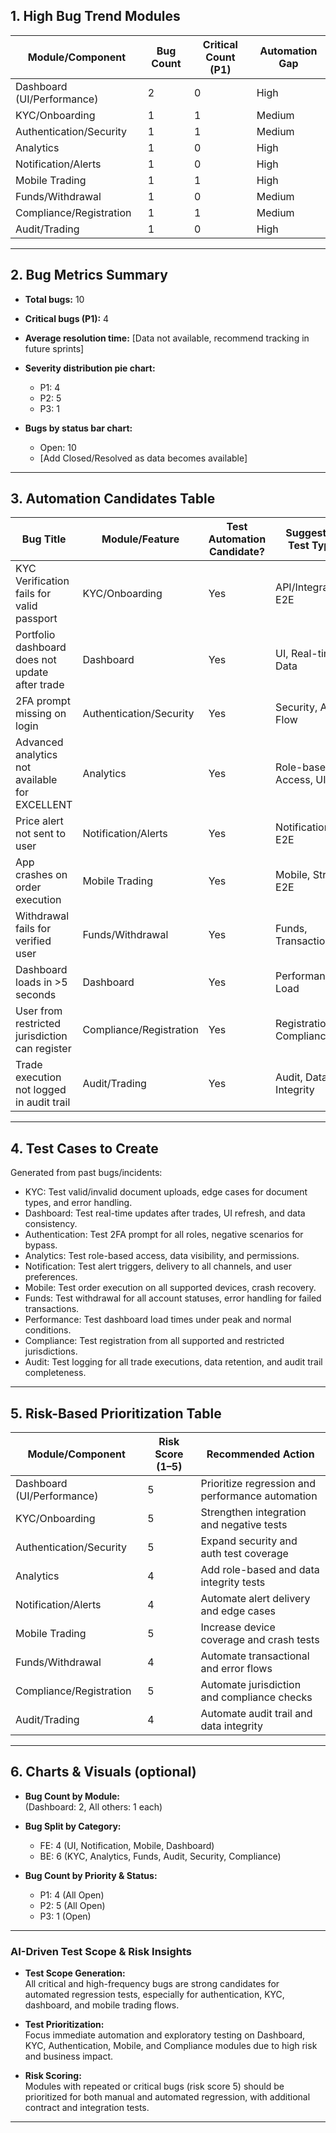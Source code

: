 ## 1. High Bug Trend Modules

| Module/Component         | Bug Count | Critical Count (P1) | Automation Gap |
|-------------------------|-----------|---------------------|---------------|
| Dashboard (UI/Performance) | 2         | 0                   | High          |
| KYC/Onboarding             | 1         | 1                   | Medium        |
| Authentication/Security    | 1         | 1                   | Medium        |
| Analytics                  | 1         | 0                   | High          |
| Notification/Alerts        | 1         | 0                   | High          |
| Mobile Trading             | 1         | 1                   | High          |
| Funds/Withdrawal           | 1         | 0                   | Medium        |
| Compliance/Registration    | 1         | 1                   | Medium        |
| Audit/Trading              | 1         | 0                   | High          |

---

## 2. Bug Metrics Summary

- **Total bugs:** 10
- **Critical bugs (P1):** 4
- **Average resolution time:** [Data not available, recommend tracking in future sprints]

- **Severity distribution pie chart:**  
  - P1: 4  
  - P2: 5  
  - P3: 1

- **Bugs by status bar chart:**  
  - Open: 10  
  - [Add Closed/Resolved as data becomes available]

---

## 3. Automation Candidates Table

| Bug Title                                         | Module/Feature         | Test Automation Candidate? | Suggested Test Type         |
|---------------------------------------------------|------------------------|----------------------------|-----------------------------|
| KYC Verification fails for valid passport         | KYC/Onboarding         | Yes                        | API/Integration, E2E        |
| Portfolio dashboard does not update after trade   | Dashboard              | Yes                        | UI, Real-time Data          |
| 2FA prompt missing on login                       | Authentication/Security| Yes                        | Security, Auth Flow         |
| Advanced analytics not available for EXCELLENT    | Analytics              | Yes                        | Role-based Access, UI       |
| Price alert not sent to user                      | Notification/Alerts    | Yes                        | Notification, E2E           |
| App crashes on order execution                    | Mobile Trading         | Yes                        | Mobile, Stress, E2E         |
| Withdrawal fails for verified user                | Funds/Withdrawal       | Yes                        | Funds, Transactional        |
| Dashboard loads in >5 seconds                     | Dashboard              | Yes                        | Performance, Load           |
| User from restricted jurisdiction can register    | Compliance/Registration| Yes                        | Registration, Compliance    |
| Trade execution not logged in audit trail         | Audit/Trading          | Yes                        | Audit, Data Integrity       |

---

## 4. Test Cases to Create

Generated from past bugs/incidents:

- KYC: Test valid/invalid document uploads, edge cases for document types, and error handling.
- Dashboard: Test real-time updates after trades, UI refresh, and data consistency.
- Authentication: Test 2FA prompt for all roles, negative scenarios for bypass.
- Analytics: Test role-based access, data visibility, and permissions.
- Notification: Test alert triggers, delivery to all channels, and user preferences.
- Mobile: Test order execution on all supported devices, crash recovery.
- Funds: Test withdrawal for all account statuses, error handling for failed transactions.
- Performance: Test dashboard load times under peak and normal conditions.
- Compliance: Test registration from all supported and restricted jurisdictions.
- Audit: Test logging for all trade executions, data retention, and audit trail completeness.

---

## 5. Risk-Based Prioritization Table

| Module/Component         | Risk Score (1–5) | Recommended Action                        |
|-------------------------|------------------|-------------------------------------------|
| Dashboard (UI/Performance) | 5                | Prioritize regression and performance automation |
| KYC/Onboarding             | 5                | Strengthen integration and negative tests |
| Authentication/Security    | 5                | Expand security and auth test coverage    |
| Analytics                  | 4                | Add role-based and data integrity tests   |
| Notification/Alerts        | 4                | Automate alert delivery and edge cases    |
| Mobile Trading             | 5                | Increase device coverage and crash tests  |
| Funds/Withdrawal           | 4                | Automate transactional and error flows    |
| Compliance/Registration    | 5                | Automate jurisdiction and compliance checks|
| Audit/Trading              | 4                | Automate audit trail and data integrity   |

---

## 6. Charts & Visuals (optional)

- **Bug Count by Module:**  
  (Dashboard: 2, All others: 1 each)

- **Bug Split by Category:**  
  - FE: 4 (UI, Notification, Mobile, Dashboard)
  - BE: 6 (KYC, Analytics, Funds, Audit, Security, Compliance)

- **Bug Count by Priority & Status:**  
  - P1: 4 (All Open)
  - P2: 5 (All Open)
  - P3: 1 (Open)

---

### AI-Driven Test Scope & Risk Insights

- **Test Scope Generation:**  
  All critical and high-frequency bugs are strong candidates for automated regression tests, especially for authentication, KYC, dashboard, and mobile trading flows.

- **Test Prioritization:**  
  Focus immediate automation and exploratory testing on Dashboard, KYC, Authentication, Mobile, and Compliance modules due to high risk and business impact.

- **Risk Scoring:**  
  Modules with repeated or critical bugs (risk score 5) should be prioritized for both manual and automated regression, with additional contract and integration tests.

---